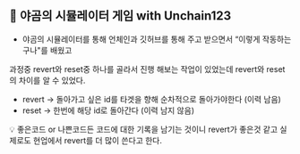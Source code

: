 ## 📖 야곰의 시뮬레이터 게임 with Unchain123

- 야곰의 시뮬레이터를 통해 언체인과 깃허브를 통해 주고 받으면서 “이렇게 작동하는구나"를 배웠고

과정중 revert와 reset중 하나를 골라서 진행 해보는 작업이 있었는데 revert와 reset의 차이를 알 수 있었다.

- revert → 돌아가고 싶은 id를 타겟을 향해 순차적으로 돌아가야한다  (이력 남음)
- reset → 한번에 해당 id로 돌아간다 (이력 남지 않음)

<aside>
💡 좋은코드 or 나쁜코드든 코드에 대한 기록을 남기는 것이니 revert가 좋은것 같고 실제로도 현업에서 revert를 더 많이 쓴다고 한다.

</aside>
